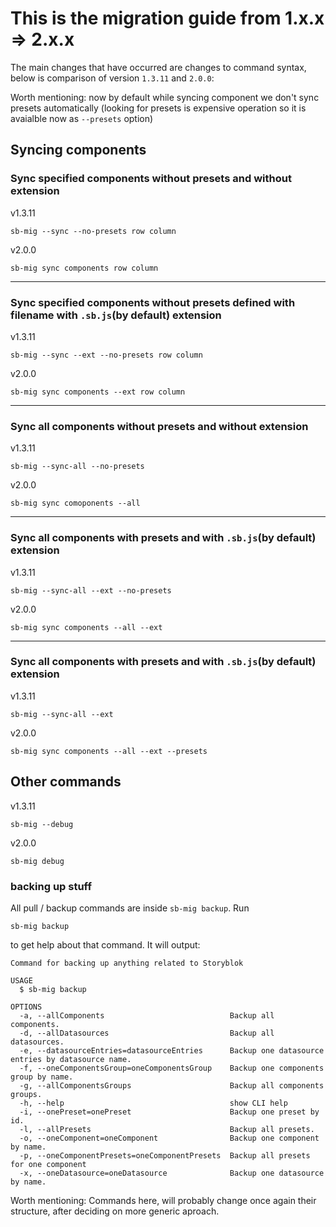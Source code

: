 # This is the migration guide from 1.x.x => 2.x.x

The main changes that have occurred are changes to command syntax, below is comparison of version `1.3.11` and `2.0.0`:

Worth mentioning: now by default while syncing component we don't sync presets automatically (looking for presets is expensive operation so it is avaialble now as `--presets` option)

## Syncing components

### Sync specified components without presets and without extension

v1.3.11

```
sb-mig --sync --no-presets row column
```

v2.0.0

```
sb-mig sync components row column
```

---

### Sync specified components without presets defined with filename with `.sb.js`(by default) extension

v1.3.11

```
sb-mig --sync --ext --no-presets row column
```

v2.0.0

```
sb-mig sync components --ext row column
```

---

### Sync all components without presets and without extension

v1.3.11

```
sb-mig --sync-all --no-presets
```

v2.0.0

```
sb-mig sync comoponents --all
```

---

### Sync all components with presets and with `.sb.js`(by default) extension

v1.3.11

```
sb-mig --sync-all --ext --no-presets
```

v2.0.0

```
sb-mig sync components --all --ext
```

---

### Sync all components with presets and with `.sb.js`(by default) extension

v1.3.11

```
sb-mig --sync-all --ext
```

v2.0.0

```
sb-mig sync components --all --ext --presets
```

## Other commands

v1.3.11

```
sb-mig --debug
```

v2.0.0

```
sb-mig debug
```

### backing up stuff
All pull / backup commands are inside `sb-mig backup`. Run
```
sb-mig backup
```
to get help about that command. It will output:
```
Command for backing up anything related to Storyblok

USAGE
  $ sb-mig backup

OPTIONS
  -a, --allComponents                            Backup all components.
  -d, --allDatasources                           Backup all datasources.
  -e, --datasourceEntries=datasourceEntries      Backup one datasource entries by datasource name.
  -f, --oneComponentsGroup=oneComponentsGroup    Backup one components group by name.
  -g, --allComponentsGroups                      Backup all components groups.
  -h, --help                                     show CLI help
  -i, --onePreset=onePreset                      Backup one preset by id.
  -l, --allPresets                               Backup all presets.
  -o, --oneComponent=oneComponent                Backup one component by name.
  -p, --oneComponentPresets=oneComponentPresets  Backup all presets for one component
  -x, --oneDatasource=oneDatasource              Backup one datasource by name.
```

Worth mentioning: Commands here, will probably change once again their structure, after deciding on more generic aproach.


